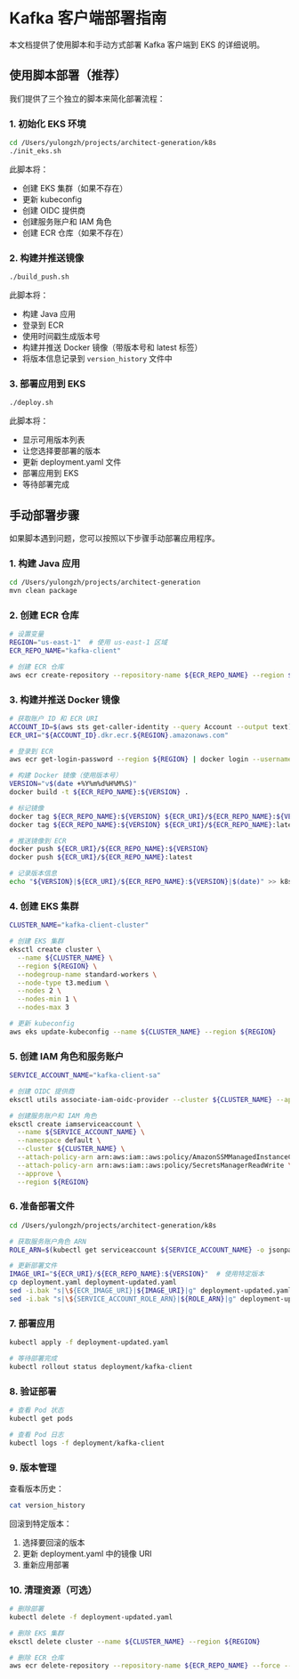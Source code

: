 # Kafka 客户端部署指南

本文档提供了使用脚本和手动方式部署 Kafka 客户端到 EKS 的详细说明。

## 使用脚本部署（推荐）

我们提供了三个独立的脚本来简化部署流程：

### 1. 初始化 EKS 环境

```bash
cd /Users/yulongzh/projects/architect-generation/k8s
./init_eks.sh
```

此脚本将：
- 创建 EKS 集群（如果不存在）
- 更新 kubeconfig
- 创建 OIDC 提供商
- 创建服务账户和 IAM 角色
- 创建 ECR 仓库（如果不存在）

### 2. 构建并推送镜像

```bash
./build_push.sh
```

此脚本将：
- 构建 Java 应用
- 登录到 ECR
- 使用时间戳生成版本号
- 构建并推送 Docker 镜像（带版本号和 latest 标签）
- 将版本信息记录到 `version_history` 文件中

### 3. 部署应用到 EKS

```bash
./deploy.sh
```

此脚本将：
- 显示可用版本列表
- 让您选择要部署的版本
- 更新 deployment.yaml 文件
- 部署应用到 EKS
- 等待部署完成

## 手动部署步骤

如果脚本遇到问题，您可以按照以下步骤手动部署应用程序。

### 1. 构建 Java 应用

```bash
cd /Users/yulongzh/projects/architect-generation
mvn clean package
```

### 2. 创建 ECR 仓库

```bash
# 设置变量
REGION="us-east-1"  # 使用 us-east-1 区域
ECR_REPO_NAME="kafka-client"

# 创建 ECR 仓库
aws ecr create-repository --repository-name ${ECR_REPO_NAME} --region ${REGION}
```

### 3. 构建并推送 Docker 镜像

```bash
# 获取账户 ID 和 ECR URI
ACCOUNT_ID=$(aws sts get-caller-identity --query Account --output text)
ECR_URI="${ACCOUNT_ID}.dkr.ecr.${REGION}.amazonaws.com"

# 登录到 ECR
aws ecr get-login-password --region ${REGION} | docker login --username AWS --password-stdin ${ECR_URI}

# 构建 Docker 镜像（使用版本号）
VERSION="v$(date +%Y%m%d%H%M%S)"
docker build -t ${ECR_REPO_NAME}:${VERSION} .

# 标记镜像
docker tag ${ECR_REPO_NAME}:${VERSION} ${ECR_URI}/${ECR_REPO_NAME}:${VERSION}
docker tag ${ECR_REPO_NAME}:${VERSION} ${ECR_URI}/${ECR_REPO_NAME}:latest

# 推送镜像到 ECR
docker push ${ECR_URI}/${ECR_REPO_NAME}:${VERSION}
docker push ${ECR_URI}/${ECR_REPO_NAME}:latest

# 记录版本信息
echo "${VERSION}|${ECR_URI}/${ECR_REPO_NAME}:${VERSION}|$(date)" >> k8s/version_history
```

### 4. 创建 EKS 集群

```bash
CLUSTER_NAME="kafka-client-cluster"

# 创建 EKS 集群
eksctl create cluster \
  --name ${CLUSTER_NAME} \
  --region ${REGION} \
  --nodegroup-name standard-workers \
  --node-type t3.medium \
  --nodes 2 \
  --nodes-min 1 \
  --nodes-max 3

# 更新 kubeconfig
aws eks update-kubeconfig --name ${CLUSTER_NAME} --region ${REGION}
```

### 5. 创建 IAM 角色和服务账户

```bash
SERVICE_ACCOUNT_NAME="kafka-client-sa"

# 创建 OIDC 提供商
eksctl utils associate-iam-oidc-provider --cluster ${CLUSTER_NAME} --approve --region ${REGION}

# 创建服务账户和 IAM 角色
eksctl create iamserviceaccount \
  --name ${SERVICE_ACCOUNT_NAME} \
  --namespace default \
  --cluster ${CLUSTER_NAME} \
  --attach-policy-arn arn:aws:iam::aws:policy/AmazonSSMManagedInstanceCore \
  --attach-policy-arn arn:aws:iam::aws:policy/SecretsManagerReadWrite \
  --approve \
  --region ${REGION}
```

### 6. 准备部署文件

```bash
cd /Users/yulongzh/projects/architect-generation/k8s

# 获取服务账户角色 ARN
ROLE_ARN=$(kubectl get serviceaccount ${SERVICE_ACCOUNT_NAME} -o jsonpath='{.metadata.annotations.eks\.amazonaws\.com/role-arn}')

# 更新部署文件
IMAGE_URI="${ECR_URI}/${ECR_REPO_NAME}:${VERSION}"  # 使用特定版本
cp deployment.yaml deployment-updated.yaml
sed -i.bak "s|\${ECR_IMAGE_URI}|${IMAGE_URI}|g" deployment-updated.yaml
sed -i.bak "s|\${SERVICE_ACCOUNT_ROLE_ARN}|${ROLE_ARN}|g" deployment-updated.yaml
```

### 7. 部署应用

```bash
kubectl apply -f deployment-updated.yaml

# 等待部署完成
kubectl rollout status deployment/kafka-client
```

### 8. 验证部署

```bash
# 查看 Pod 状态
kubectl get pods

# 查看 Pod 日志
kubectl logs -f deployment/kafka-client
```

### 9. 版本管理

查看版本历史：
```bash
cat version_history
```

回滚到特定版本：
1. 选择要回滚的版本
2. 更新 deployment.yaml 中的镜像 URI
3. 重新应用部署

### 10. 清理资源（可选）

```bash
# 删除部署
kubectl delete -f deployment-updated.yaml

# 删除 EKS 集群
eksctl delete cluster --name ${CLUSTER_NAME} --region ${REGION}

# 删除 ECR 仓库
aws ecr delete-repository --repository-name ${ECR_REPO_NAME} --force --region ${REGION}
```
